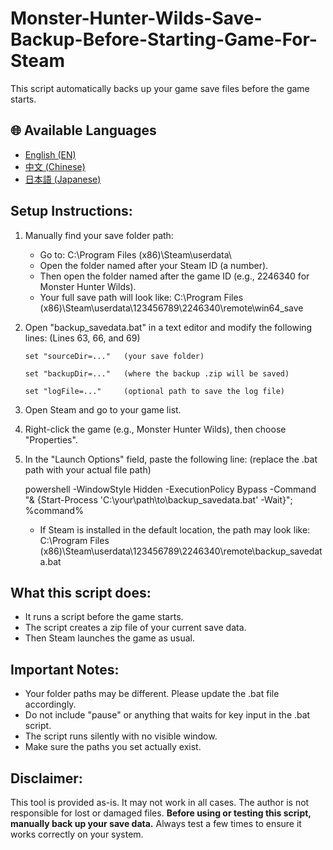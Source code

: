 # Monster-Hunter-Wilds-Save-Backup-Before-Starting-Game-For-Steam
This script automatically backs up your game save files before the game starts.

## 🌐 Available Languages

- [English (EN)](README.md)
- [中文 (Chinese)](README_CH.md)
- [日本語 (Japanese)](README_JP.md)



Setup Instructions:
-------------------
1. Manually find your save folder path:
   - Go to: C:\Program Files (x86)\Steam\userdata\
   - Open the folder named after your Steam ID (a number).
   - Then open the folder named after the game ID (e.g., 2246340 for Monster Hunter Wilds).
   - Your full save path will look like:
       C:\Program Files (x86)\Steam\userdata\123456789\2246340\remote\win64_save

2. Open "backup_savedata.bat" in a text editor and modify the following lines:
   (Lines 63, 66, and 69)
   
       set "sourceDir=..."   (your save folder)
   
       set "backupDir=..."   (where the backup .zip will be saved)
   
       set "logFile=..."     (optional path to save the log file)


4. Open Steam and go to your game list.

5. Right-click the game (e.g., Monster Hunter Wilds), then choose "Properties".

6. In the "Launch Options" field, paste the following line:
   (replace the .bat path with your actual file path)


      powershell -WindowStyle Hidden -ExecutionPolicy Bypass -Command "& {Start-Process 'C:\your\path\to\backup_savedata.bat' -Wait}"; %command%
   

   - If Steam is installed in the default location, the path may look like:
     C:\Program Files (x86)\Steam\userdata\123456789\2246340\remote\backup_savedata.bat

What this script does:
-----------------------
- It runs a script before the game starts.
- The script creates a zip file of your current save data.
- Then Steam launches the game as usual.

Important Notes:
----------------
- Your folder paths may be different. Please update the .bat file accordingly.
- Do not include "pause" or anything that waits for key input in the .bat script.
- The script runs silently with no visible window.
- Make sure the paths you set actually exist.

Disclaimer:
-----------
This tool is provided as-is. It may not work in all cases.
The author is not responsible for lost or damaged files.
**Before using or testing this script, manually back up your save data.**
Always test a few times to ensure it works correctly on your system.

